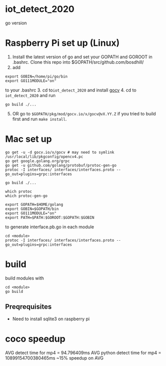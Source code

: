 # iot_detect_2020
go version

# Raspberry Pi set up (Linux)
1. Install the latest version of go and set your GOPATH and GOROOT in .bashrc. Clone this repo into $GOPATH/src/github.com/bosdhill/
2. add 
```
export GOBIN=/home/pi/go/bin
export GO111MODULE="on"
```
to your .bashrc
3. cd to`iot_detect_2020` and install [gocv](https://gocv.io/getting-started/linux/) 
4. cd to `iot_detect_2020` and run
```
go build ./...
```
5. OR go to `$GOPATH/pkg/mod/gocv.io/x/gocv@vX.YY.Z` if you tried to build first and run `make install`.

# Mac set up
```
go get -u -d gocv.io/x/gocv # may need to symlink /usr/local/lib/pkgconfig/opencv4.pc
go get google.golang.org/grpc
go get -u github.com/golang/protobuf/protoc-gen-go
protoc -I interfaces/ interfaces/interfaces.proto --go_out=plugins=grpc:interfaces

go build ./...
```

```
which protoc
which protoc-gen-go

export GOPATH=$HOME/golang
export GOBIN=$GOPATH/bin
export GO111MODULE="on" 
export PATH=$PATH:$GOROOT:$GOPATH:$GOBIN
```

to generate interface.pb.go in each module
```
cd <module>
protoc -I interfaces/ interfaces/interfaces.proto --go_out=plugins=grpc:interfaces
```

# build

build modules with
```
cd <module>
go build
```


## Preqrequisites 
- Need to install sqlite3 on raspberry pi
# coco speedup
AVG detect time for mp4 = 94.796409ms
AVG python detect time for mp4 = 10899154700380465ms
~15% speedup on AVG
